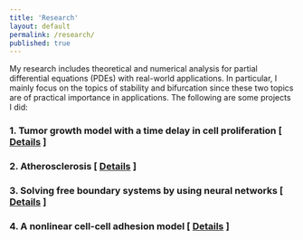 ```yaml
---
title: 'Research'
layout: default
permalink: /research/
published: true
---
```


My research includes theoretical and numerical analysis for partial differential equations (PDEs) with real-world applications. In particular, I mainly focus on the topics of stability and bifurcation since these two topics are of practical importance in applications. The following are some projects I did:


### 1. Tumor growth model with a time delay in cell proliferation [ <a href="{{site.baseurl}}/project1">Details</a> ]


### 2. Atherosclerosis [ <a href="{{site.baseurl}}/project2">Details</a> ]


### 3. Solving free boundary systems by using neural networks [ <a href="{{site.baseurl}}/project3">Details</a> ]


### 4. A nonlinear cell-cell adhesion model [ <a href="{{site.baseurl}}/project4">Details</a> ]
